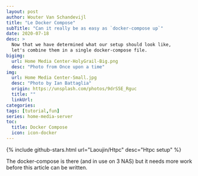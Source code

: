 ```yaml
---
layout: post
author: Wouter Van Schandevijl
title: "Le Docker Compose"
subTitle: "Can it really be as easy as `docker-compose up`"
date: 2020-07-18
desc: >
  Now that we have determined what our setup should look like,
  let's combine them in a single docker-compose file.
bigimg:
  url: Home Media Center-HolyGrail-Big.png
  desc: "Photo from Once upon a time"
img:
  url: Home Media Center-Small.jpg
  desc: "Photo by Ian Battaglia"
  origin: https://unsplash.com/photos/9drS5E_Rguc
  title: ""
  linkUrl: 
categories: 
tags: [tutorial,fun]
series: home-media-server
toc:
  title: Docker Compose
  icon: icon-docker
---
```



{% include github-stars.html url="Laoujin/Htpc" desc="Htpc setup" %}

The docker-compose is there (and in use on 3 NAS) but it needs more work before this article can be written.
